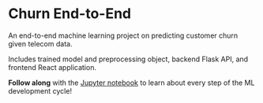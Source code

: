 # Churn End-to-End

An end-to-end machine learning project on predicting customer churn given telecom data.

Includes trained model and preprocessing object, backend Flask API, and frontend React application.

**Follow along** with the [Jupyter notebook](https://github.com/oconnoob/churn_end_to_end/blob/main/End-to-End%20How%20To.ipynb) to learn about every step of the ML development cycle!
